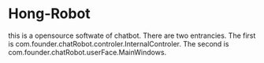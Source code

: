 # Hong-Robot
this is a opensource softwate of chatbot. There are two entrancies. The first is com.founder.chatRobot.controler.InternalControler. The second is com.founder.chatRobot.userFace.MainWindows.

